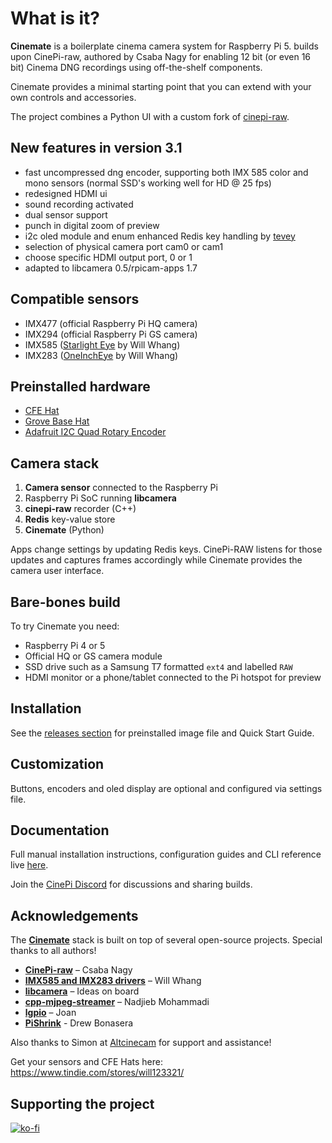 # What is it?

**Cinemate** is a boilerplate cinema camera system for Raspberry Pi 5.  builds upon CinePi-raw, authored by Csaba Nagy for enabling 12 bit (or even 16 bit) Cinema DNG recordings using off-the-shelf components.  

Cinemate provides a minimal starting point that you can extend with your own controls and accessories. 

The project combines a Python UI with a custom fork of [cinepi-raw](https://github.com/Tiramisioux/cinepi-raw/tree/rpicam-apps_1.7_custom_encoder).

## New features in version 3.1

- fast uncompressed dng encoder, supporting both IMX 585 color and mono sensors (normal SSD's working well for HD @ 25 fps)
- redesigned HDMI ui
- sound recording activated
- dual sensor support
- punch in digital zoom of preview
- i2c oled module and enum enhanced Redis key handling by [tevey](https://github.com/tevey)
- selection of physical camera port cam0 or cam1
- choose specific HDMI output port, 0 or 1
- adapted to libcamera 0.5/rpicam-apps 1.7

## Compatible sensors

- IMX477 (official Raspberry Pi HQ camera)
- IMX294 (official Raspberry Pi GS camera)
- IMX585 ([Starlight Eye](https://www.tindie.com/products/will123321/starlighteye/) by Will Whang)
- IMX283 ([OneInchEye](https://www.tindie.com/products/will123321/oneincheye-v20/) by Will Whang)

## Preinstalled hardware

- [CFE Hat](https://www.tindie.com/products/will123321/cfe-hat-for-raspberry-pi-5/)
- [Grove Base Hat](https://wiki.seeedstudio.com/Grove_Base_Hat_for_Raspberry_Pi/)
- [Adafruit I2C Quad Rotary Encoder](https://www.adafruit.com/product/5752)

## Camera stack

1. **Camera sensor** connected to the Raspberry Pi
2. Raspberry Pi SoC running **libcamera**
3. **cinepi-raw** recorder (C++)
4. **Redis** key-value store
5. **Cinemate** (Python)

Apps change settings by updating Redis keys. CinePi-RAW listens for those updates and captures frames accordingly while Cinemate provides the camera user interface.

## Bare-bones build
To try Cinemate you need:
- Raspberry Pi 4 or 5
- Official HQ or GS camera module
- SSD drive such as a Samsung T7 formatted `ext4` and labelled `RAW`
- HDMI monitor or a phone/tablet connected to the Pi hotspot for preview

## Installation
See the [releases section](https://github.com/Tiramisioux/cinemate/releases) for preinstalled image file and Quick Start Guide.

## Customization
Buttons, encoders and oled display are optional and configured via settings file.

## Documentation
Full manual installation instructions, configuration guides and CLI reference live [here](https://tiramisioux.github.io/cinemate/).

Join the [CinePi Discord](https://discord.gg/Hr4dfhuK) for discussions and sharing builds.

## Acknowledgements

The [**Cinemate**](https://github.com/Tiramisioux/cinemate) stack is built on top of several open-source projects. Special thanks to all authors!

- [**CinePi-raw**](https://github.com/cinepi/cinepi-raw) – Csaba Nagy
- [**IMX585 and IMX283 drivers**](https://github.com/will127534) – Will Whang
- [**libcamera**](https://libcamera.org) – Ideas on board
- [**cpp-mjpeg-streamer**](https://github.com/nadjieb/cpp-mjpeg-streamer) – Nadjieb Mohammadi
- [**lgpio**](https://github.com/joan2937/lg) – Joan
- [**PiShrink**](https://github.com/Drewsif/PiShrink) - Drew Bonasera 

Also thanks to Simon at [Altcinecam](https://altcinecam.com) for support and assistance!

Get your sensors and CFE Hats here: https://www.tindie.com/stores/will123321/

## Supporting the project

[![ko-fi](https://ko-fi.com/img/githubbutton_sm.svg)](https://ko-fi.com/G2G21IM9RO)


